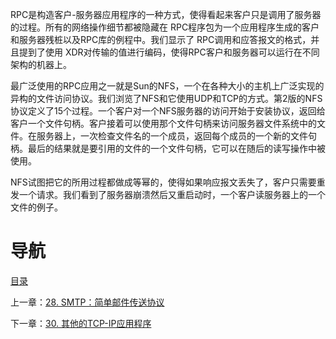 RPC是构造客户-服务器应用程序的一种方式，使得看起来客户只是调用了服务器的过程。所有的网络操作细节都被隐藏在 RPC程序包为一个应用程序生成的客户和服务器残桩以及RPC库的例程中。我们显示了 RPC调用和应答报文的格式，并且提到了使用 XDR对传输的值进行编码，使得RPC客户和服务器可以运行在不同架构的机器上。

最广泛使用的RPC应用之一就是Sun的NFS，一个在各种大小的主机上广泛实现的异构的文件访问协议。我们浏览了NFS和它使用UDP和TCP的方式。第2版的NFS协议定义了15个过程。一个客户对一个NFS服务器的访问开始于安装协议，返回给客户一个文件句柄。客户接着可以使用那个文件句柄来访问服务器文件系统中的文件。在服务器上，一次检查文件名的一个成员，返回每个成员的一个新的文件句柄。最后的结果就是要引用的文件的一个文件句柄，它可以在随后的读写操作中被使用。
    
NFS试图把它的所用过程都做成等幂的，使得如果响应报文丢失了，客户只需要重发一个请求。我们看到了服务器崩溃然后又重启动时，一个客户读服务器上的一个文件的例子。

# 导航

[目录](README.md)

上一章：[28. SMTP：简单邮件传送协议](28. SMTP：简单邮件传送协议.md)

下一章：[30. 其他的TCP-IP应用程序](30. 其他的TCP-IP应用程序.md)

